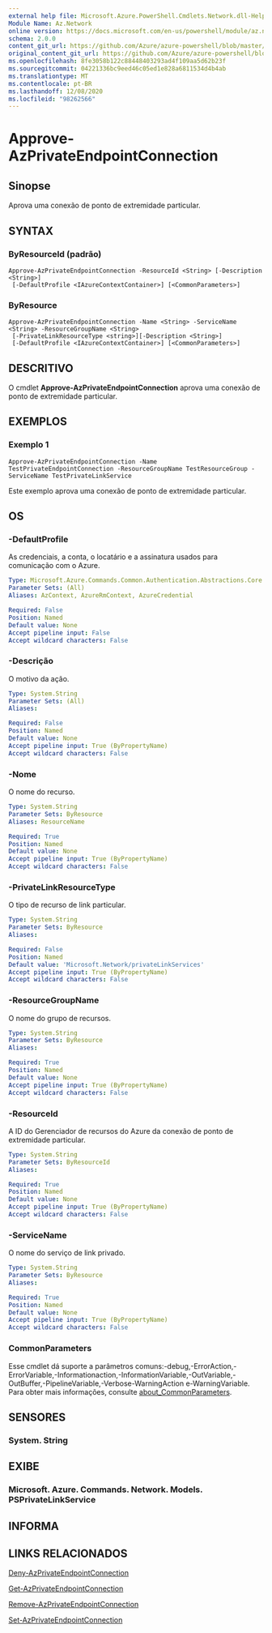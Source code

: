 ```yaml
---
external help file: Microsoft.Azure.PowerShell.Cmdlets.Network.dll-Help.xml
Module Name: Az.Network
online version: https://docs.microsoft.com/en-us/powershell/module/az.network/approve-azprivateendpointconnection
schema: 2.0.0
content_git_url: https://github.com/Azure/azure-powershell/blob/master/src/Network/Network/help/Approve-AzPrivateEndpointConnection.md
original_content_git_url: https://github.com/Azure/azure-powershell/blob/master/src/Network/Network/help/Approve-AzPrivateEndpointConnection.md
ms.openlocfilehash: 8fe3058b122c88448403293ad4f109aa5d62b23f
ms.sourcegitcommit: 04221336bc9eed46c05ed1e828a6811534d4b4ab
ms.translationtype: MT
ms.contentlocale: pt-BR
ms.lasthandoff: 12/08/2020
ms.locfileid: "98262566"
---
```

# Approve-AzPrivateEndpointConnection

## Sinopse
Aprova uma conexão de ponto de extremidade particular.

## SYNTAX

### ByResourceId (padrão)
```
Approve-AzPrivateEndpointConnection -ResourceId <String> [-Description <String>]
 [-DefaultProfile <IAzureContextContainer>] [<CommonParameters>]
```

### ByResource
```
Approve-AzPrivateEndpointConnection -Name <String> -ServiceName <String> -ResourceGroupName <String>
 [-PrivateLinkResourceType <string>][-Description <String>]
 [-DefaultProfile <IAzureContextContainer>] [<CommonParameters>]
```

## DESCRITIVO
O cmdlet **Approve-AzPrivateEndpointConnection** aprova uma conexão de ponto de extremidade particular.

## EXEMPLOS

### Exemplo 1
```
Approve-AzPrivateEndpointConnection -Name TestPrivateEndpointConnection -ResourceGroupName TestResourceGroup -ServiceName TestPrivateLinkService
```

Este exemplo aprova uma conexão de ponto de extremidade particular.

## OS

### -DefaultProfile
As credenciais, a conta, o locatário e a assinatura usados para comunicação com o Azure.

```yaml
Type: Microsoft.Azure.Commands.Common.Authentication.Abstractions.Core.IAzureContextContainer
Parameter Sets: (All)
Aliases: AzContext, AzureRmContext, AzureCredential

Required: False
Position: Named
Default value: None
Accept pipeline input: False
Accept wildcard characters: False
```

### -Descrição
O motivo da ação.

```yaml
Type: System.String
Parameter Sets: (All)
Aliases:

Required: False
Position: Named
Default value: None
Accept pipeline input: True (ByPropertyName)
Accept wildcard characters: False
```

### -Nome
O nome do recurso.

```yaml
Type: System.String
Parameter Sets: ByResource
Aliases: ResourceName

Required: True
Position: Named
Default value: None
Accept pipeline input: True (ByPropertyName)
Accept wildcard characters: False
```

### -PrivateLinkResourceType
O tipo de recurso de link particular.

```yaml
Type: System.String
Parameter Sets: ByResource
Aliases:

Required: False
Position: Named
Default value: 'Microsoft.Network/privateLinkServices'
Accept pipeline input: True (ByPropertyName)
Accept wildcard characters: False
```

### -ResourceGroupName
O nome do grupo de recursos.

```yaml
Type: System.String
Parameter Sets: ByResource
Aliases:

Required: True
Position: Named
Default value: None
Accept pipeline input: True (ByPropertyName)
Accept wildcard characters: False
```

### -ResourceId
A ID do Gerenciador de recursos do Azure da conexão de ponto de extremidade particular.

```yaml
Type: System.String
Parameter Sets: ByResourceId
Aliases:

Required: True
Position: Named
Default value: None
Accept pipeline input: True (ByPropertyName)
Accept wildcard characters: False
```

### -ServiceName
O nome do serviço de link privado.

```yaml
Type: System.String
Parameter Sets: ByResource
Aliases:

Required: True
Position: Named
Default value: None
Accept pipeline input: True (ByPropertyName)
Accept wildcard characters: False
```


### CommonParameters
Esse cmdlet dá suporte a parâmetros comuns:-debug,-ErrorAction,-ErrorVariable,-Informationaction,-InformationVariable,-OutVariable,-OutBuffer,-PipelineVariable,-Verbose-WarningAction e-WarningVariable. Para obter mais informações, consulte [about_CommonParameters](http://go.microsoft.com/fwlink/?LinkID=113216).

## SENSORES

### System. String

## EXIBE

### Microsoft. Azure. Commands. Network. Models. PSPrivateLinkService

## INFORMA

## LINKS RELACIONADOS

[Deny-AzPrivateEndpointConnection](./Deny-AzPrivateEndpointConnection.md)

[Get-AzPrivateEndpointConnection](./Get-AzPrivateEndpointConnection.md)

[Remove-AzPrivateEndpointConnection](./Remove-AzPrivateEndpointConnection.md)

[Set-AzPrivateEndpointConnection](./Set-AzPrivateEndpointConnection.md)